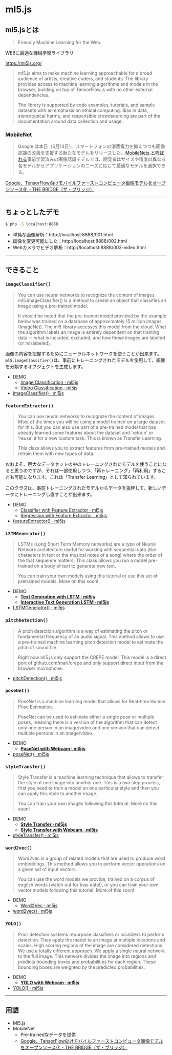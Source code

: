 # ml5.js

## ml5.jsとは

> Friendly Machine Learning for the Web.

WEBに最適な機械学習ライブラリ

https://ml5js.org/

> ml5.js aims to make machine learning approachable for a broad audience of artists, creative coders, and students. The library provides access to machine learning algorithms and models in the browser, building on top of TensorFlow.js with no other external dependencies.
>
> The library is supported by code examples, tutorials, and sample datasets with an emphasis on ethical computing. Bias in data, stereotypical harms, and responsible crowdsourcing are part of the documentation around data collection and usage.

### MobileNet

> Google は本日（6月14日）、スマートフォンの消費電力を抑えつつも画像認識の改善を支援する新たなモデルをリリースした。[MobileNets と呼ばれる](https://research.googleblog.com/2017/06/mobilenets-open-source-models-for.html)事前学習済みの画像認識モデルでは、開発者はサイズや精度の異なる各モデルからアプリケーションのニーズに応じて最適なモデルを選択できる。

[Google、TensorFlow向けモバイルファーストコンピュータ画像モデルをオープンソース化 - THE BRIDGE（ザ・ブリッジ）](http://thebridge.jp/2017/06/google-open-sources-mobile-first-computer-vision-models-for-tensorflow)

---

## ちょっとしたデモ

```sh
$ php -S localhost:8888
```

- 単純な画像解析：http://localhost:8888/001.html
- 画像を変更可能にした：http://localhost:8888/002.html
- Webカメラでビデオ解析：http://localhost:8888/003-video.html

---

## できること

### `imageClassifier()`

> You can use neural networks to recognize the content of images. ml5.imageClassifier() is a method to create an object that classifies an image using a pre-trained model.
>
> It should be noted that the pre-trained model provided by the example below was trained on a database of approximately 15 million images (ImageNet). The ml5 library accesses this model from the cloud. What the algorithm labels an image is entirely dependent on that training data -- what is included, excluded, and how those images are labeled (or mislabeled).

画像の内容を把握するためにニューラルネットワークを使うことが出来ます。`ml5.imageClassifier()`は、事前にトレーニングされたモデルを使用して、画像を分類するオブジェクトを生成します。

- DEMO
  - [Image Classification · ml5js](https://ml5js.org/docs/image-classification-example)
  - [Video Classification · ml5js](https://ml5js.org/docs/video-classification-example)
- [imageClassifier() · ml5js](https://ml5js.org/docs/ImageClassifier)

### `featureExtractor()`

> You can use neural networks to recognize the content of images. Most of the times you will be using a model trained on a large dataset for this. But you can also use part of a pre-trained model that has already learned some features about the dataset and 'retrain' or 'reuse' it for a new custom task. This is known as Transfer Learning.
>
> This class allows you to extract features from pre-trained models and retrain them with new types of data.

おおよそ、巨大なデータセットの中のトレーニングされたモデルを使うことになると思うのですが、それは一部使用しつつ、「再トレーニング」「再利用」することも可能になります。これは「Transfer Learning」として知られています。

このクラスは、事前トレーニングされたモデルからデータを抜粋して、新しいデータにトレーニングし直すことが出来ます。

- DEMO
  - [Classifier with Feature Extractor · ml5js](https://ml5js.org/docs/custom-classifier)
  - [Regression with Feature Extractor · ml5js](https://ml5js.org/docs/custom-regression)
- [featureExtractor() · ml5js](https://ml5js.org/docs/FeatureExtractor)

### `LSTMGenerator()`

> LSTMs (Long Short Term Memory networks) are a type of Neural Network architecture useful for working with sequential data (like characters in text or the musical notes of a song) where the order of the that sequence matters. This class allows you run a model pre-trained on a body of text to generate new text.
>
> You can train your own models using this tutorial or use this set of pretrained models. More on this soon!

- DEMO
  - [**Text Generation with LSTM · ml5js**](https://ml5js.org/docs/lstm-example)
  - **[Interactive Text Generation LSTM · ml5js](https://ml5js.org/docs/lstm-interactive-example)**
- [LSTMGenerator() · ml5js](https://ml5js.org/docs/LSTMGenerator)

### `pitchDetection()`

> A pitch detection algorithm is a way of estimating the pitch or fundamental frequency of an audio signal. This method allows to use a pre-trained machine learning pitch detection model to estimate the pitch of sound file.
>
> Right now ml5.js only support the CREPE model. This model is a direct port of github.com/marl/crepe and only support direct input from the browser microphone.

- [pitchDetection() · ml5js](https://ml5js.org/docs/PitchDetection)

### `poseNet()`

> PoseNet is a machine learning model that allows for Real-time Human Pose Estimation.
>
> PoseNet can be used to estimate either a single pose or multiple poses, meaning there is a version of the algorithm that can detect only one person in an image/video and one version that can detect multiple persons in an image/video.

- DEMO
  - [**PoseNet with Webcam · ml5js**](https://ml5js.org/docs/posenet-webcam)
- [poseNet() · ml5js](https://ml5js.org/docs/PoseNet)

### `styleTransfer()`

> Style Transfer is a machine learning technique that allows to transfer the style of one image into another one. This is a two step process, first you need to train a model on one particular style and then you can apply this style to another image.
>
> You can train your own images following this tutorial. More on this soon!

- DEMO
  - **[Style Transfer · ml5js](https://ml5js.org/docs/style-transfer-image-example)**
  - [**Style Transfer with Webcam · ml5js**](https://ml5js.org/docs/style-transfer-webcam-example)
- [styleTransfer() · ml5js](https://ml5js.org/docs/StyleTransfer)

### `word2vec()`

> Word2vec is a group of related models that are used to produce word embeddings. This method allows you to perform vector operations on a given set of input vectors.
>
> You can use the word models we provide, trained on a corpus of english words (watch out for bias data!), or you can train your own vector models following this tutorial. More of this soon!

- DEMO
  - [Word2Vec · ml5js](https://ml5js.org/docs/word2vec-example)
- [word2vec() · ml5js](https://ml5js.org/docs/Word2vec)

### `YOLO()`

> Prior detection systems repurpose classifiers or localizers to perform detection. They apply the model to an image at multiple locations and scales. High scoring regions of the image are considered detections. We use a totally different approach. We apply a single neural network to the full image. This network divides the image into regions and predicts bounding boxes and probabilities for each region. These bounding boxes are weighted by the predicted probabilities.

- DEMO
  - [**YOLO with Webcam · ml5js**](https://ml5js.org/docs/yolo-webcam)
- [YOLO() · ml5js](https://ml5js.org/docs/YOLO)

---

## 用語

- Ml5.js
- MobileNet
  - Pre-trainedなデータを提供
  - [Google、TensorFlow向けモバイルファーストコンピュータ画像モデルをオープンソース化 - THE BRIDGE（ザ・ブリッジ）](http://thebridge.jp/2017/06/google-open-sources-mobile-first-computer-vision-models-for-tensorflow)